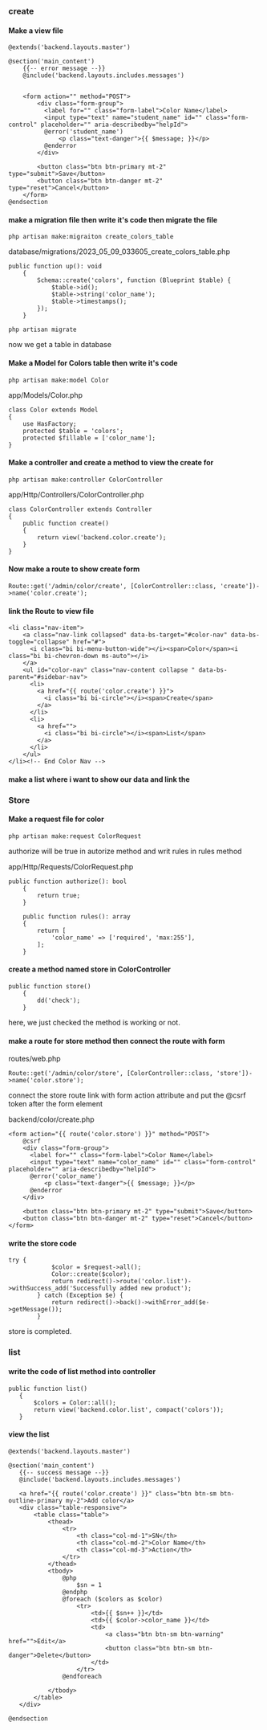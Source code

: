 
### create

#### Make a view file
```
@extends('backend.layouts.master')

@section('main_content')
    {{-- error message --}}
    @include('backend.layouts.includes.messages')


    <form action="" method="POST">
        <div class="form-group">
          <label for="" class="form-label">Color Name</label>
          <input type="text" name="student_name" id="" class="form-control" placeholder="" aria-describedby="helpId">
          @error('student_name')
              <p class="text-danger">{{ $message; }}</p>
          @enderror
        </div>
        
        <button class="btn btn-primary mt-2" type="submit">Save</button>
        <button class="btn btn-danger mt-2" type="reset">Cancel</button>
    </form>
@endsection

```

#### make a migration file then write it's code then migrate the file
```
php artisan make:migraiton create_colors_table
```

database/migrations/2023_05_09_033605_create_colors_table.php
```
public function up(): void
    {
        Schema::create('colors', function (Blueprint $table) {
            $table->id();
            $table->string('color_name');
            $table->timestamps();
        });
    }
```

```
php artisan migrate    
```
now we get a table in database

#### Make a Model for Colors table then write it's code
```
php artisan make:model Color
```
app/Models/Color.php
```
class Color extends Model
{
    use HasFactory;
    protected $table = 'colors';
    protected $fillable = ['color_name'];
}
```

#### Make a controller and create a method to view the create for
```
php artisan make:controller ColorController
```

app/Http/Controllers/ColorController.php
```
class ColorController extends Controller
{
    public function create()
    {
        return view('backend.color.create');
    }
}
```
#### Now make a route to show create form
```
Route::get('/admin/color/create', [ColorController::class, 'create'])->name('color.create');
```
#### link the Route to view file
```
<li class="nav-item">
    <a class="nav-link collapsed" data-bs-target="#color-nav" data-bs-toggle="collapse" href="#">
      <i class="bi bi-menu-button-wide"></i><span>Color</span><i class="bi bi-chevron-down ms-auto"></i>
    </a>
    <ul id="color-nav" class="nav-content collapse " data-bs-parent="#sidebar-nav">
      <li>
        <a href="{{ route('color.create') }}">
          <i class="bi bi-circle"></i><span>Create</span>
        </a>
      </li>
      <li>
        <a href="">
          <i class="bi bi-circle"></i><span>List</span>
        </a>
      </li>
    </ul>
</li><!-- End Color Nav -->
```
#### make a list where i want to show our data and link the

### Store

#### Make a request file for color
```
php artisan make:request ColorRequest
```
authorize will be true in autorize method and writ rules in rules method

app/Http/Requests/ColorRequest.php
```
public function authorize(): bool
    {
        return true;
    }

    public function rules(): array
    {
        return [
            'color_name' => ['required', 'max:255'],
        ];
    }
```

#### create a method named store in ColorController
```
public function store()
    {
        dd('check');
    }
```
here, we just checked the method is working or not. 

#### make a route for store method then connect the route with form

routes/web.php
```
Route::get('/admin/color/store', [ColorController::class, 'store'])->name('color.store');
```
connect the store route link with form action attribute and put the @csrf token after the form element

backend/color/create.php
```
<form action="{{ route('color.store') }}" method="POST">
    @csrf
    <div class="form-group">
      <label for="" class="form-label">Color Name</label>
      <input type="text" name="color_name" id="" class="form-control" placeholder="" aria-describedby="helpId">
      @error('color_name')
          <p class="text-danger">{{ $message; }}</p>
      @enderror
    </div>

    <button class="btn btn-primary mt-2" type="submit">Save</button>
    <button class="btn btn-danger mt-2" type="reset">Cancel</button>
</form>
```
#### write the store code
```
try {
            $color = $request->all();
            Color::create($color);
            return redirect()->route('color.list')->withSuccess_add('Successfully added new product');
        } catch (Exception $e) {
            return redirect()->back()->withError_add($e->getMessage());
        }
 ```
 store is completed.
 
 
 ### list
 
 #### write the code of list method into controller
 ```
 public function list()
    {
        $colors = Color::all();
        return view('backend.color.list', compact('colors'));
    }
 ```
 
 #### view the list
 ```
 @extends('backend.layouts.master')

@section('main_content')
    {{-- success message --}}
    @include('backend.layouts.includes.messages')

    <a href="{{ route('color.create') }}" class="btn btn-sm btn-outline-primary my-2">Add color</a>
    <div class="table-responsive">
        <table class="table">
            <thead>
                <tr>
                    <th class="col-md-1">SN</th>
                    <th class="col-md-2">Color Name</th>
                    <th class="col-md-3">Action</th>
                </tr>
            </thead>
            <tbody>
                @php
                    $sn = 1
                @endphp
                @foreach ($colors as $color)
                    <tr>
                        <td>{{ $sn++ }}</td>
                        <td>{{ $color->color_name }}</td>
                        <td>
                            <a class="btn btn-sm btn-warning" href="">Edit</a>
                            <button class="btn btn-sm btn-danger">Delete</button>
                        </td>
                    </tr>
                @endforeach                    
                    
            </tbody>
        </table>
    </div>
    
@endsection
 ```
 





























































